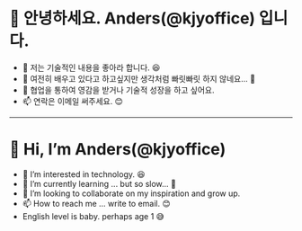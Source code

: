# 👋 안녕하세요. Anders(@kjyoffice) 입니다.
- 👀 저는 기술적인 내용을 좋아라 합니다. 😆 
- 🌱 여전히 배우고 있다고 하고싶지만 생각처럼 빠릿빠릿 하지 않네요... 🥲
- 💞️ 협업을 통하여 영감을 받거나 기술적 성장을 하고 싶어요.
- 📫 연락은 이메일 써주세요. 😊

---

# 👋 Hi, I’m Anders(@kjyoffice)
- 👀 I’m interested in technology. 😆 
- 🌱 I’m currently learning ... but so slow... 🥲
- 💞️ I’m looking to collaborate on my inspiration and grow up.
- 📫 How to reach me ... write to email. 😊
- English level is baby. perhaps age 1 😅
